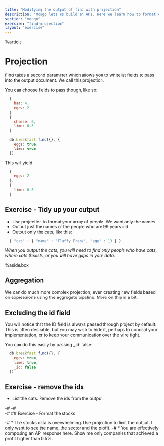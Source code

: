 ```yaml
---
title: "Modifying the output of find with projection"
description: "Mongo lets us build an API. Here we learn how to format our output."
section: "mongo"
exercise: "find-projection"
layout: "exercise"
---
```


%article


# Projection


Find takes a second parameter which allows you to whitelist fields to pass into the output document. We call this projection.

You can choose fields to pass though, like so:

```js
  {
    ham: 4,
    eggs: 2
  }
  {
    cheese: 6,
    lime: 0.5
  }

  db.breakfast.find({}, {
    eggs: true,
    lime: true
  })
```





This will yield

```js
  {
    eggs: 2
  },
  {
    lime: 0.5
  }
```







## Exercise - Tidy up your output

* Use projection to format your array of people. We want only the names.
* Output just the names of the people who are 99 years old
* Output only the cats, like this:

```js
  { "cat" : { "name" : "Fluffy Frank", "age" : 13 } }
```




*When you output the cats, you will need to find only people who have cats, where cats $exists, or you will have gaps in your data.*

%aside.box


## Aggregation

We can do much more complex projection, even creating new fields based on expressions using the aggregate pipeline. More on this in a bit.




## Excluding the id field

You will notice that the ID field is always passed through project by default. This is often desirable, but you may wish to hide it, perhaps to conceal your implementation, or to keep your communication over the wire tight.

You can do this easily by passing _id: false:


```js
  db.breakfast.find({}, {
    eggs: true,
    lime: true,
    _id: false
  })
```







## Exercise - remove the ids

* List the cats. Remove the ids from the output.

-# 
-#   
-#     ## Exercise - Format the stocks

-#     * The stocks data is overwhelming. Use projection to limit the output. I only want to see the name, the sector and the profit.
-#     * You are effectively composing an API response here. Show me only companies that achieved a profit higher than 0.5%.



